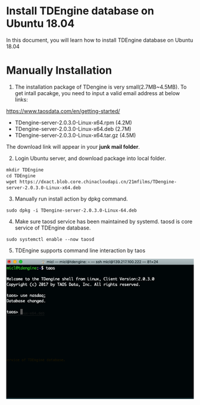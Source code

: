 # Install TDEngine database on Ubuntu 18.04

In this document, you will learn how to install TDEngine database on Ubuntu 18.04

# Manually Installation

1. The installation package of TDengine is very small(2.7MB~4.5MB). To get intall pacakge, you need to input a valid email address at below links:

https://www.taosdata.com/en/getting-started/ 
+ TDengine-server-2.0.3.0-Linux-x64.rpm (4.2M)
+ TDengine-server-2.0.3.0-Linux-x64.deb (2.7M)
+ TDengine-server-2.0.3.0-Linux-x64.tar.gz (4.5M)

The download link will appear in your **junk mail folder**.

2. Login Ubuntu server, and download package into local folder.

```shell
mkdir TDEngine
cd TDEngine
wget https://dxact.blob.core.chinacloudapi.cn/21mfilms/TDengine-server-2.0.3.0-Linux-x64.deb
```

3. Manually run install action by dpkg command.

```shell
sudo dpkg -i TDengine-server-2.0.3.0-Linux-64.deb
```

4. Make sure taosd service has been maintained by systemd. taosd is core service of TDEngine database.
   
```shell
sudo systemctl enable --now taosd
```

5. TDEngine supports command line interaction by taos

![taos commandline](./images/taos_commandline.png)

